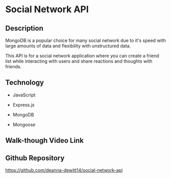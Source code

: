 # Social Network API
## Description 

MongoDB is a popular choice for many social network due to it's speed with large amounts of data and flexibility with unstructured data. 

This API is for a social network application where you can create a friend list while interacting with users and share reactions and thoughts with friends. 
## Technology
- JavaScript

- Express.js

- MongoDB

- Mongoose
## Walk-though Video Link

## Github Repository
https://github.com/deanna-dewitt14/social-network-api

